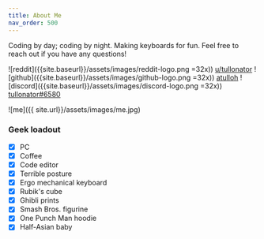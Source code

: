 ```yaml
---
title: About Me
nav_order: 500
---
```


Coding by day; coding by night. Making keyboards for fun. Feel free to reach out if you have any questions!

![reddit]({{site.baseurl}}/assets/images/reddit-logo.png =32x)) [u/tullonator](https://www.reddit.com/user/tullonator)
![github]({{site.baseurl}}/assets/images/github-logo.png =32x)) [atulloh](https://github.com/atulloh)
![discord]({{site.baseurl}}/assets/images/discord-logo.png =32x)) [tullonator#6580](https://discord.com/users/369310977994260482)

![me]({{ site.url}}/assets/images/me.jpg)

### Geek loadout

- [x] PC
- [x] Coffee
- [x] Code editor
- [x] Terrible posture
- [x] Ergo mechanical keyboard
- [x] Rubik's cube
- [x] Ghibli prints
- [x] Smash Bros. figurine
- [x] One Punch Man hoodie
- [x] Half-Asian baby